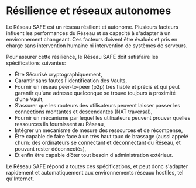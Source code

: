 # Résilience et réseaux autonomes
Le Réseau SAFE est un réseau résilient et autonome. Plusieurs facteurs influent les performances du Réseau et sa capacité à s'adapter à un environnement changeant. Ces facteurs doivent être évalués et pris en charge sans intervention humaine ni intervention de systèmes de serveurs.

Pour assurer cette résilience, le Réseau SAFE doit satisfaire les spécifications suivantes:

* Être Sécurisé cryptographiquement,
* Garantir sans fautes l'identification des Vaults,
* Fournir un réseau peer-to-peer (p2p) très fiable et précis et qui peut garantir qu'une adresse quelconque se trouve toujours à proximité  d'une Vault,
* S’assurer que les routeurs des utilisateurs peuvent laisser passer les connections montantes et descendantes (NAT traversal),
* Fournir un mécanisme par lequel les utilisateurs peuvent prouver quelles ressources ils fournissent au Réseau,
* Intégrer un mécanisme de mesure des ressources et de récompense,
* Être capable de faire face à un très haut taux de brassage (aussi appelé churn: des ordinateurs se connectant et déconnectant du Réseau, et pouvant rester déconnectés),
* Et enfin être capable d’ôter tout besoin d'administration extérieur.

Le Réseau SAFE répond a toutes ces spécifications, et peut donc s'adapter rapidement et automatiquement aux environnements réseaux hostiles, tel qu'Internet.
